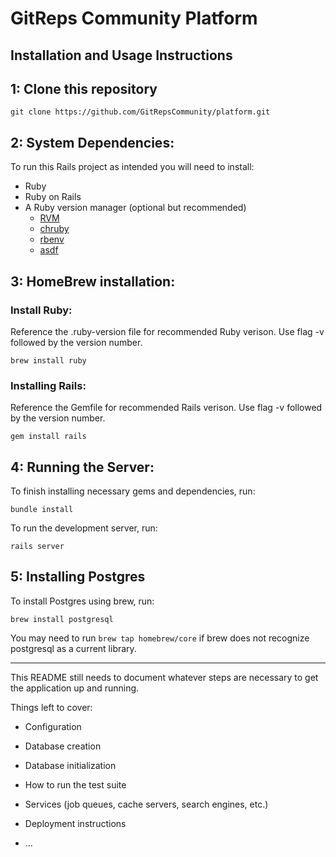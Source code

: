 # GitReps Community Platform

## Installation and Usage Instructions

## 1: Clone this repository

```
git clone https://github.com/GitRepsCommunity/platform.git
```

## 2: System Dependencies:
To run this Rails project as intended you will need to install:
- Ruby
- Ruby on Rails
- A Ruby version manager (optional but recommended)
   - [RVM](https://rvm.io/)
   - [chruby](https://github.com/postmodern/chruby)
   - [rbenv](https://github.com/rbenv/rbenv)
   - [asdf](https://asdf-vm.com/)

## 3: HomeBrew installation:

### Install Ruby:
Reference the .ruby-version file for recommended Ruby verison. Use flag -v followed by the version number.
```
brew install ruby
```

### Installing Rails:
Reference the Gemfile for recommended Rails verison. Use flag -v followed by the version number.
```
gem install rails
```

## 4: Running the Server:
To finish installing necessary gems and dependencies, run:
```
bundle install
```

To run the development server, run:
```
rails server
```

## 5: Installing Postgres
To install Postgres using brew, run:
```
brew install postgresql
```
You may need to run ```brew tap homebrew/core``` if brew does not recognize postgresql as a current library.



---------------------------------------------------------------------------

This README still needs to document whatever steps are necessary to get the
application up and running.

Things left to cover:

* Configuration

* Database creation

* Database initialization

* How to run the test suite

* Services (job queues, cache servers, search engines, etc.)

* Deployment instructions

* ...
